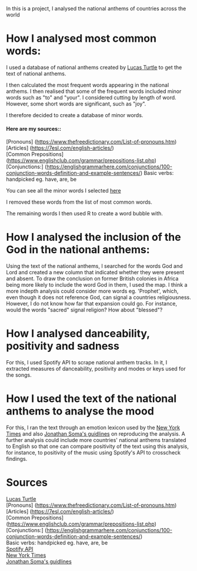 In this is a project, I analysed the national anthems of countries across the world

# How I analysed most common words:
I used a database of national anthems created by [Lucas Turtle](https://www.kaggle.com/datasets/lucasturtle/national-anthems-of-the-world) to get the text of national anthems.

I then calculated the most frequent words appearing in the national anthems. I then realised that some of the frequent words included minor words such as "to" and "your". I considered cutting by length of word. However, some short words are significant, such as "joy". 

I therefore decided to create a database of minor words. 

#### Here are my sources::
[Pronouns] (https://www.thefreedictionary.com/List-of-pronouns.htm)<br/>
[Articles] (https://7esl.com/english-articles/)<br/>
[Common Prepositions] (https://www.englishclub.com/grammar/prepositions-list.php)<br/>
[Conjunctions:] (https://englishgrammarhere.com/conjunctions/100-conjunction-words-definition-and-example-sentences/) 
Basic verbs: handpicked eg. have, are, be

You can see all the minor words I selected [here](https://github.com/ivynyayieka/anthems/blob/main/minor_words.csv)

I removed these words from the list of most common words. 

The remaining words I then used R to create a word bubble with.

# How I analysed the inclusion of the God in the national anthems:
Using the text of the national anthems, I searched for the words God and Lord and created a new column that indicated whether they were present and absent.
To draw the conclusion on former British colonies in Africa being more likely to include the word God in them, I used the map. 
I think a more indepth analysis could consider more words eg. 'Prophet', which, even though it does not reference God, can signal a countries religiousness. However, I do not know how far that expansion could go. For instance, would the words "sacred" signal religion? How about "blessed"?

# How I analysed danceability, positivity and sadness
For this, I used Spotify API to scrape national anthem tracks. In it, I extracted measures of danceability, positivity and modes or keys used for the songs. 

# How I used the text of the  national anthems to analyse the mood 

For this, I ran the text through an emotion lexicon used by the [New York Times](https://www.nytimes.com/interactive/2017/02/28/upshot/trump-sounds-different-tone-in-first-address-to-congress.html) and also [Jonathan Soma's guidlines](https://investigate.ai/upshot-trump-emolex/trump-vs-state-of-the-union-addresses/) on reproducing the analysis.
A further analysis could include more countries' national anthems translated to English so that one can compare positivity of the text using this analysis, for instance, to positivity of the music using Spotify's API to crosscheck findings. 

# Sources
[Lucas Turtle](https://www.kaggle.com/datasets/lucasturtle/national-anthems-of-the-world)<br/>
[Pronouns] (https://www.thefreedictionary.com/List-of-pronouns.htm)<br/>
[Articles] (https://7esl.com/english-articles/)<br/>
[Common Prepositions] (https://www.englishclub.com/grammar/prepositions-list.php)<br/>
[Conjunctions:] (https://englishgrammarhere.com/conjunctions/100-conjunction-words-definition-and-example-sentences/) <br/>
Basic verbs: handpicked eg. have, are, be <br/>
[Spotify API](https://developer.spotify.com/documentation/web-api/reference/#/operations/get-several-audio-features)<br/>
[New York Times](https://www.nytimes.com/interactive/2017/02/28/upshot/trump-sounds-different-tone-in-first-address-to-congress.html)<br/>
[Jonathan Soma's guidlines](https://investigate.ai/upshot-trump-emolex/trump-vs-state-of-the-union-addresses/)<br/>